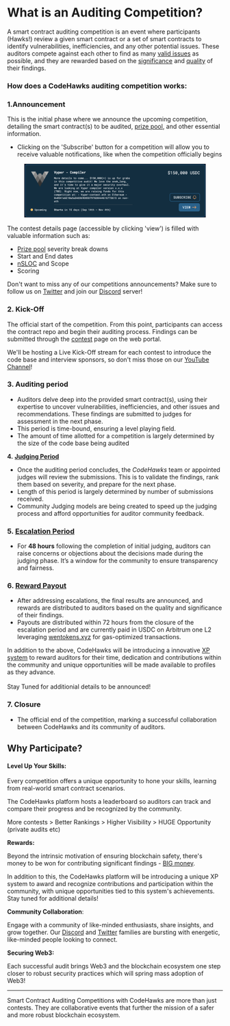 # What is an Auditing Competition?

A smart contract auditing competition is an event where participants (Hawks!) review a given smart contract or a set of smart contracts to identify vulnerabilities, inefficiencies, and any other potential issues. These auditors compete against each other to find as many [valid issues](how-to-write-and-submit-a-finding.md) as possible, and they are rewarded based on the [significance](how-to-evaluate-a-finding-severity.md) and [quality](how-to-determine-a-finding-validity.md) of their findings.

### **How does a CodeHawks auditing competition works:**

### 1.**Announcement**

This is the initial phase where we announce the upcoming competition, detailing the smart contract(s) to be audited, [prize pool](payouts.md), and other essential information.&#x20;

* Clicking on the 'Subscribe' button for a competition will allow you to receive valuable notifications, like when the competition officially begins

<figure><img src="../.gitbook/assets/Screenshot 2023-08-30 at 11.34.19.png" alt=""><figcaption></figcaption></figure>

The contest details page (accessible by clicking 'view') is filled with valuable information such as:

* [Prize pool](payouts.md) severity break downs
* Start and End dates
* [nSLOC](broken-reference) and Scope
* Scoring

Don't want to miss any of our competitions announcements? Make sure to follow us on [Twitter](https://twitter.com/CyfrinAudits?s=20) and join our [Discord](https://discord.gg/cyfrin) server!

### 2. **Kick-Off**

The official start of the competition. From this point, participants can access the contract repo and begin their auditing process. Findings can be submitted through the [contest](https://www.codehawks.com/contests) page on the web portal.

We'll be hosting a Live Kick-Off stream for each contest to introduce the code base and interview sponsors, so don't miss those on our [YouTube Channel](https://www.youtube.com/channel/UCwlGG-aBeR95seT49XetR8A)!

### 3. Auditing period

* Auditors delve deep into the provided smart contract(s), using their expertise to uncover vulnerabilities, inefficiencies, and other issues and recommendations. These findings are submitted to judges for assessment in the next phase.
* This period is time-bound, ensuring a level playing field.
* The amount of time allotted for a competition is largely determined by the size of the code base being audited

**4.** [**Judging Period**](broken-reference)

* Once the auditing period concludes, the _CodeHawks_ team or appointed judges will review the submissions. This is to validate the findings, rank them based on severity, and prepare for the next phase.
* Length of this period is largely determined by number of submissions received.
* Community Judging models are being created to speed up the judging process and afford opportunities for auditor community feedback.

### 5. [**Escalation Period**](broken-reference)

* For **48 hours** following the completion of initial judging, auditors can raise concerns or objections about the decisions made during the judging phase. It’s a window for the community to ensure transparency and fairness.

### 6. [**Reward Payout**](payouts.md)

* After addressing escalations, the final results are announced, and rewards are distributed to auditors based on the quality and significance of their findings.
* Payouts are distributed within 72 hours from the closure of the escalation period and are currently paid in USDC on Arbitrum one L2 leveraging [wentokens.xyz](https://www.wentokens.xyz/) for gas-optimized transactions.

In addition to the above, CodeHawks will be introducing a innovative [XP system](how-does-xp-work.md) to reward auditors for their time, dedication and contributions within the community and unique opportunities will be made available to profiles as they advance.\
\
Stay Tuned for additionial details to be announced!

### 7. **Closure**

* The official end of the competition, marking a successful collaboration between CodeHawks and its  community of auditors.

## **Why Participate?**

#### Level Up Your Skills:

Every competition offers a unique opportunity to hone your skills, learning from real-world smart contract scenarios.&#x20;

The CodeHawks platform hosts a leaderboard so auditors can track and compare their progress and be recognized by the community.

More contests > Better Rankings > Higher Visibility > HUGE Opportunity (private audits etc)

**Rewards:**

Beyond the intrinsic motivation of ensuring blockchain safety, there's money to be won for contributing significant findings - [BIG money](payouts.md).

In addition to this, the CodeHawks platform will be introducing a unique XP system to award and recognize contributions and participation within the community, with unique opportunities tied to this system's achievements. Stay tuned for additional details!

**Community Collaboration**:

Engage with a community of like-minded enthusiasts, share insights, and grow together. Our [Discord](https://discord.gg/cyfrin) and [Twitter](https://twitter.com/CyfrinAudits?ref\_src=twsrc%5Egoogle%7Ctwcamp%5Eserp%7Ctwgr%5Eauthor) families are bursting with energetic, like-minded people looking to connect.

**Securing Web3:**

Each successful audit brings Web3 and the blockchain ecosystem one step closer to robust security practices which will spring mass adoption of Web3!

***

Smart Contract Auditing Competitions with CodeHawks are more than just contests. They are collaborative events that further the mission of a safer and more robust blockchain ecosystem.&#x20;
